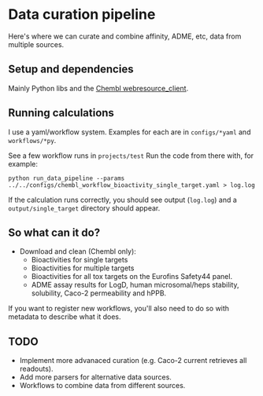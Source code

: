 # Data curation pipeline

Here's where we can curate and combine affinity, ADME, etc, data from multiple sources. 

## Setup and dependencies

Mainly Python libs and the [Chembl webresource_client](https://github.com/chembl/chembl_webresource_client).

## Running calculations

I use a yaml/workflow system. Examples for each are in `configs/*yaml` and `workflows/*py`.

See a few workflow runs in `projects/test` Run the code from there with, for example:

`python run_data_pipeline --params ../../configs/chembl_workflow_bioactivity_single_target.yaml > log.log`

If the calculation runs correctly, you should see output (`log.log`) and a `output/single_target` directory should appear.

## So what can it do?

* Download and clean (Chembl only):
  * Bioactivities for single targets
  * Bioactivities for multiple targets
  * Bioactivities for all tox targets on the Eurofins Safety44 panel.
  * ADME assay results for LogD, human microsomal/heps stability, solubility, Caco-2 permeability and hPPB.

If you want to register new workflows, you'll also need to do so with metadata to describe what it does.

## TODO

* Implement more advanaced curation (e.g. Caco-2 current retrieves all readouts).
* Add more parsers for alternative data sources.
* Workflows to combine data from different sources.